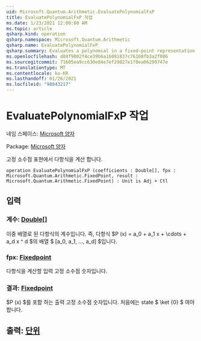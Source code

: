 ```yaml
---
uid: Microsoft.Quantum.Arithmetic.EvaluatePolynomialFxP
title: EvaluatePolynomialFxP 작업
ms.date: 1/23/2021 12:00:00 AM
ms.topic: article
qsharp.kind: operation
qsharp.namespace: Microsoft.Quantum.Arithmetic
qsharp.name: EvaluatePolynomialFxP
qsharp.summary: Evaluates a polynomial in a fixed-point representation.
ms.openlocfilehash: d88f9002f4ce39b6a16091837c76168fb3a2f086
ms.sourcegitcommit: 71605ea9cc630e84e7ef29027e1f0ea06299747e
ms.translationtype: MT
ms.contentlocale: ko-KR
ms.lasthandoff: 01/26/2021
ms.locfileid: "98843217"
---
```

# <a name="evaluatepolynomialfxp-operation"></a>EvaluatePolynomialFxP 작업

네임 스페이스: [Microsoft 양자](xref:Microsoft.Quantum.Arithmetic)

Package: [Microsoft 양자](https://nuget.org/packages/Microsoft.Quantum.Numerics)


고정 소수점 표현에서 다항식을 계산 합니다.

```qsharp
operation EvaluatePolynomialFxP (coefficients : Double[], fpx : Microsoft.Quantum.Arithmetic.FixedPoint, result : Microsoft.Quantum.Arithmetic.FixedPoint) : Unit is Adj + Ctl
```


## <a name="input"></a>입력

### <a name="coefficients--double"></a>계수: [Double](xref:microsoft.quantum.lang-ref.double)[]

이중 배열로 된 다항식의 계수입니다. 즉, 다항식 $P (x) = a_0 + a_1 x + \cdots + a_d x ^ d $의 배열 $ [a_0, a_1, ..., a_d] $입니다.


### <a name="fpx--fixedpoint"></a>fpx: [Fixedpoint](xref:Microsoft.Quantum.Arithmetic.FixedPoint)

다항식을 계산할 입력 고정 소수점 숫자입니다.


### <a name="result--fixedpoint"></a>결과: [Fixedpoint](xref:Microsoft.Quantum.Arithmetic.FixedPoint)

$P (x) $를 포함 하는 출력 고정 소수점 숫자입니다. 처음에는 state $ \ket {0} $ 여야 합니다.



## <a name="output--unit"></a>출력: [단위](xref:microsoft.quantum.lang-ref.unit)

